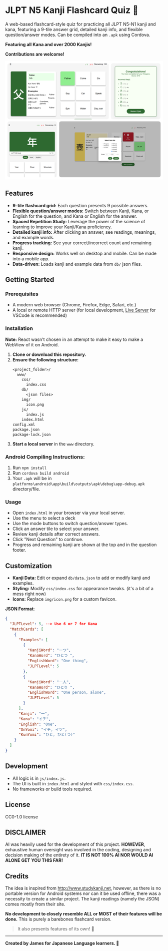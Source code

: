 # JLPT N5 Kanji Flashcard Quiz 🎌

A web-based flashcard-style quiz for practicing all JLPT N5-N1 kanji and kana, featuring a 9-tile answer grid, detailed kanji info, and flexible question/answer modes. Can be compiled into an `.apk` using Cordova.

**Featuring all Kana and over 2000 Kanjis!**

**Contributions are welcome!**

![Interface](img/showcase.png)

## Features

- **9-tile flashcard grid:** Each question presents 9 possible answers.
- **Flexible question/answer modes:** Switch between Kanji, Kana, or English for the question, and Kana or English for the answer.
- **Spaced Repetition Study:** Leverage the power of the science of learning to improve your Kanji/Kana proficiency.
- **Detailed kanji info:** After clicking an answer, see readings, meanings, and example words.
- **Progress tracking:** See your correct/incorrect count and remaining kanji.
- **Responsive design:** Works well on desktop and mobile. Can be made into a mobile app.
- **Data-driven:** Loads kanji and example data from `db/` json files.

## Getting Started

### Prerequisites

- A modern web browser (Chrome, Firefox, Edge, Safari, etc.)
- A local or remote HTTP server (for local development, [Live Server](https://marketplace.visualstudio.com/items?itemName=ritwickdey.LiveServer) for VSCode is recommended)

### Installation

**Note:** React wasn't chosen in an attempt to make it easy to make a WebView of it on Android.

1. **Clone or download this repository.**
2. **Ensure the following structure:**
    ```
    <project_folder>/
      www/
        css/
          index.css
        db/
          <json files>
        img/
          icon.png
        js/
          index.js
        index.html
    config.xml
    package.json
    package-lock.json
    ```
3. **Start a local server** in the `www` directory.

### Android Compiling Instructions:

1. Run `npm install`
2. Run `cordova build android`
3. Your `.apk` will be in `platforms\android\app\build\outputs\apk\debug\app-debug.apk` directory/file.

### Usage

- Open `index.html` in your browser via your local server.
- Use the menu to select a deck
- Use the mode buttons to switch question/answer types.
- Click an answer tile to select your answer.
- Review kanji details after correct answers.
- Click "Next Question" to continue.
- Progress and remaining kanji are shown at the top and in the question footer.

## Customization

- **Kanji Data:** Edit or expand `db/data.json` to add or modify kanji and examples.
- **Styling:** Modify `css/index.css` for appearance tweaks. (it's a bit of a mess right now)
- **Icons:** Replace `img/icon.png` for a custom favicon.

**JSON Format**:
```json
{
  "JLPTLevel": 5, --> Use 6 or 7 for Kana
  "MatchCards": [
    {
      "Examples": [
        {
          "KanjiWord": "一つ",
          "KanaWord": "ひとつ ",
          "EnglishWord": "One thing",
          "JLPTLevel": 5
        },
        {
          "KanjiWord": "一人",
          "KanaWord": "ひとり ",
          "EnglishWord": "One person, alone",
          "JLPTLevel": 5
        }
      ],
      "Kanji": "一",
      "Kana": "イチ",
      "English": "One",
      "OnYomi": "イチ, イツ",
      "KunYomi": "ひと, ひと(つ)"
    }
  ]
}
```

## Development

- All logic is in `js/index.js`.
- The UI is built in `index.html` and styled with `css/index.css`.
- No frameworks or build tools required.

## License

CC0-1.0 license

## DISCLAIMER

AI was heavily used for the development of this project.
**HOWEVER**, exhaustive human oversight was involved in the coding, designing and decision making of the entirety of it. **IT IS NOT 100% AI NOR WOULD AI ALONE GET YOU THIS FAR!**

## Credits

The idea is inspired from http://www.studykanji.net, however, as there is no portable version for Android systems nor can it be used offline, there was a necessity to create a similar project. The kanji readings (namely the JSON) comes mostly from their site.

**No development to closely resemble ALL or MOST of their features will be done.** This is purely a barebones flashcard version.

> It also presents features of its own! 🌟

---

**Created by James for Japanese Language learners. 💝**
